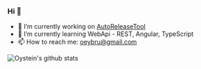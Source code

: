 ### Hi 👋

- 🔭 I’m currently working on [AutoReleaseTool](https://github.com/OysteinBruin/AutoReleaseTool)
- 🌱 I’m currently learning WebApi - REST, Angular, TypeScript
- 📫 How to reach me: oeybru@gmail.com

![Oystein's github stats](https://github-readme-stats.vercel.app/api/?username=OysteinBruin&show_icons=true&title_color=fff&icon_color=79ff97&text_color=9f9f9f&bg_color=151515)
<!--
**OysteinBruin/OysteinBruin** is a ✨ _special_ ✨ repository because its `README.md` (this file) appears on your GitHub profile.

Here are some ideas to get you started:

- 🔭 I’m currently working on ...
- 🌱 I’m currently learning ...
- 👯 I’m looking to collaborate on ...
- 🤔 I’m looking for help with ...
- 💬 Ask me about ...
- 📫 How to reach me: ...
- 😄 Pronouns: ...
- ⚡ Fun fact: ...
-->

